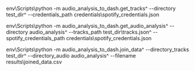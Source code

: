 





env\Scripts\python -m audio_analysis_to_dash.get_tracks^
  --directory test_dir^
  --credentials_path credentials\spotify_credentials.json

env\Scripts\python -m audio_analysis_to_dash.get_audio_analysis^
  --directory audio_analysis^
  --tracks_path test_dir\tracks.json^
  --spotify_credentials_path credentials\spotify_credentials.json

env\Scripts\python -m audio_analysis_to_dash.join_data^
    --directory_tracks test_dir^
    --directory_audio audio_analysis^
    --filename results\joined_data.csv
